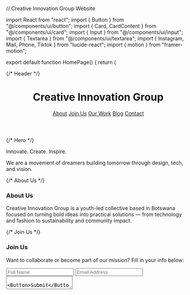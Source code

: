 // Creative Innovation Group Website

import React from "react"; import { Button } from "@/components/ui/button"; import { Card, CardContent } from "@/components/ui/card"; import { Input } from "@/components/ui/input"; import { Textarea } from "@/components/ui/textarea"; import { Instagram, Mail, Phone, Tiktok } from "lucide-react"; import { motion } from "framer-motion";

export default function HomePage() { return ( <div className="min-h-screen bg-white text-black font-sans"> {/* Header */} <header className="bg-black text-white p-6 flex justify-between items-center shadow-md"> <h1 className="text-2xl font-bold">Creative Innovation Group</h1> <nav className="space-x-4"> <a href="#about">About</a> <a href="#join">Join Us</a> <a href="#work">Our Work</a> <a href="#blog">Blog</a> <a href="#contact">Contact</a> </nav> </header>

{/* Hero */}
  <section className="text-center py-20 bg-gradient-to-r from-indigo-500 to-purple-600 text-white">
    <motion.h2 className="text-4xl font-bold mb-4" initial={{opacity: 0, y: -20}} animate={{opacity: 1, y: 0}}>Innovate. Create. Inspire.</motion.h2>
    <p className="text-lg">We are a movement of dreamers building tomorrow through design, tech, and vision.</p>
  </section>

  {/* About Us */}
  <section id="about" className="py-16 px-8 max-w-4xl mx-auto">
    <h3 className="text-3xl font-semibold mb-4">About Us</h3>
    <p>
      Creative Innovation Group is a youth-led collective based in Botswana focused on
      turning bold ideas into practical solutions — from technology and fashion to sustainability and community impact.
    </p>
  </section>

  {/* Join Us */}
  <section id="join" className="py-16 px-8 bg-gray-100">
    <h3 className="text-3xl font-semibold mb-6">Join Us</h3>
    <p className="mb-4">Want to collaborate or become part of our mission? Fill in your info below:</p>
    <div className="max-w-xl mx-auto space-y-4">
      <Input placeholder="Full Name" />
      <Input placeholder="Email Address" />
      <Textarea placeholder="Tell us about yourself..." />
      <Button>Submit</Button>
    </div>
  </section>

  {/* Our Work */}
  <section id="work" className="py-16 px-8 max-w-5xl mx-auto">
    <h3 className="text-3xl font-semibold mb-6">Our Work</h3>
    <div className="grid grid-cols-1 md:grid-cols-2 gap-6">
      <Card>
        <CardContent className="p-4">
          <h4 className="text-xl font-bold mb-2">Plastic-to-Fuel Project</h4>
          <p>Transforming plastic waste into sustainable energy for a cleaner Botswana.</p>
        </CardContent>
      </Card>
      <Card>
        <CardContent className="p-4">
          <h4 className="text-xl font-bold mb-2">Hydrogen Combustion Engine</h4>
          <p>A new leap into clean transport using alternative fuel innovations.</p>
        </CardContent>
      </Card>
    </div>
  </section>

  {/* Blog/Updates */}
  <section id="blog" className="py-16 px-8 bg-gray-50">
    <h3 className="text-3xl font-semibold mb-4">Blog & Updates</h3>
    <p>Coming soon: Stories, updates, and insights from our journey of innovation.</p>
  </section>

  {/* Contact */}
  <section id="contact" className="py-16 px-8 max-w-4xl mx-auto">
    <h3 className="text-3xl font-semibold mb-6">Contact Us</h3>
    <p className="mb-4">Get in touch with us on social platforms or drop a message:</p>
    <div className="flex space-x-4 mb-4">
      <a href="https://www.instagram.com/innovators_hub1" target="_blank" rel="noopener noreferrer"><Instagram /></a>
      <a href="https://tiktok.com/@innovators_hub3" target="_blank" rel="noopener noreferrer"><Tiktok /></a>
      <Mail /><span>mphophillimon6@gmail.com</span>
      <Phone /><span>+267 76020226 / 72695770</span>
    </div>
    <div className="space-y-4">
      <Input placeholder="Your Email" />
      <Textarea placeholder="Your Message" />
      <Button>Send</Button>
    </div>
  </section>

  {/* Footer */}
  <footer className="text-center p-4 bg-black text-white mt-10">
    &copy; {new Date().getFullYear()} Creative Innovation Group | Powered by MacPhill
  </footer>
</div>

); }

